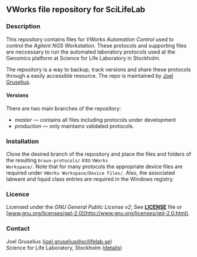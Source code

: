 ## VWorks file repository for SciLifeLab

### Description
This repository contains files for *VWorks Automation Control* used to control the *Agilent NGS Workstation*. These protocols and supporting files are neccessary to run the automated laboratory protocols used at the Genomics platform at Science for Life Laboratory in Stockholm.

The repository is a way to backup, track versions and share these protocols through a easily accessible resource. The repo is maintained by [Joel Gruselius](mailto:joel.gruselius@scilifelab.se).

#### Versions
There are two main branches of the repository:
- *master* &mdash; contains all files including protocols under development
- *production* &mdash; only maintains validated protocols.

### Installation
Clone the desired branch of the repository and place the files and folders of the resulting <code>bravo-protocols/</code> into <code>VWorks Workspace/</code>. Note that for many protocols the appropriate device files are required under <code>VWorks Workspace/Device Files/</code>. Also, the associated labware and liquid class entries are required in the Windows registry.

### Licence
Licensed under the *GNU General Public License v2*; See [**LICENSE**](https://github.com/jgruselius/bravo-protocols/blob/master/LICENSE) file or [www.gnu.org/licenses/gpl-2.0](http://www.gnu.org/licenses/gpl-2.0.html).

### Contact
Joel Gruselius ([joel.gruselius@scilifelab.se](mailto:joel.gruselius@scilifelab.se))<br />
Science for Life Laboratory, Stockholm ([details](https://addy.co/joelg))<br />

